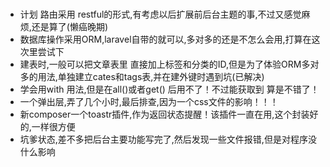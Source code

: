 ### 

- 计划 路由采用 restful的形式,有考虑以后扩展前后台主题的事,不过又感觉麻烦,还是算了(懒癌晚期)
- 数据库操作采用ORM,laravel自带的就可以,多对多的还是不怎么会用,打算在这次里尝试下
- 建表时,一般可以把文章表里 直接加上标签和分类的ID,但是为了体验ORM多对多的用法,单独建立cates和tags表,并在建外键时遇到坑(已解决)
- 学会用with 用法,但是在all()或者get() 后用不了！不过能获取到 算是不错了！
- 一个弹出层,弄了几个小时,最后排查,因为一个css文件的影响！！！
- 新composer一个toastr插件,作为返回状态提醒！该插件一直在用,这个封装好的,一样很方便
- 坑爹状态,差不多把后台主要功能写完了,然后发现一些文件报错,但是对程序没什么影响